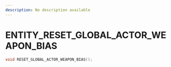 ```yaml
---
description: No description available 
---
```


# ENTITY\_RESET_GLOBAL_ACTOR_WEAPON_BIAS

```cpp
void RESET_GLOBAL_ACTOR_WEAPON_BIAS();
```